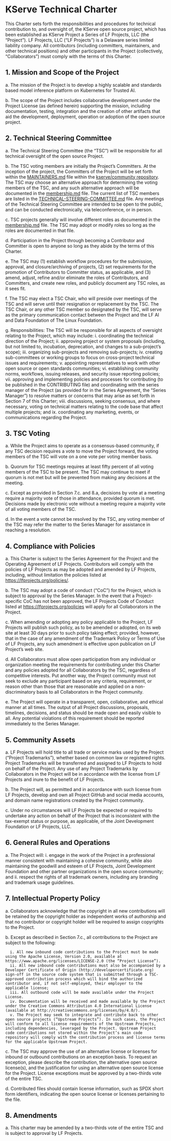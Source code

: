 # KServe Technical Charter

This Charter sets forth the responsibilities and procedures for technical contribution to, and oversight of, the KServe open source project, which has been established as KServe Project a Series of LF Projects, LLC (the “Project”). LF Projects, LLC (“LF Projects”) is a Delaware series limited liability company. All contributors (including committers, maintainers, and other technical positions) and other participants in the Project (collectively, “Collaborators”) must comply with the terms of this Charter.


## 1. Mission and Scope of the Project 

a. The mission of the Project is to develop a highly scalable and standards based model inference platform on Kubernetes for Trusted AI.
 
b. The scope of the Project includes collaborative development under the Project License (as defined herein) supporting the mission, including documentation, testing, integration and the creation of other artifacts that aid the development, deployment, operation or adoption of the open source project.


## 2. Technical Steering Committee 

a. The Technical Steering Committee (the “TSC”) will be responsible for all technical oversight of the open source Project. 

b. The TSC voting members are initially the Project’s Committers. At the inception of the project, the Committers of the Project will be set forth within the [MAINTAINERS.md](MAINTAINERS.md) file within the [kserve/community repository](https://github.com/kserve/community). The TSC may choose an alternative approach for determining the voting members of the TSC, and any such alternative approach will be documented in the [membership.md](membership.md) file. The current list of TSC members are listed in the [TECHNICAL-STEERING-COMMITTEE.md](TECHNICAL-STEERING-COMMITTEE.md) file. Any meetings of the Technical Steering Committee are intended to be open to the public, and can be conducted electronically, via teleconference, or in person. 

c. TSC projects generally will involve different roles as documented in the [membership.md](membership.md) file. The TSC may adopt or modify roles so long as the roles are documented in that file.

d. Participation in the Project through becoming a Contributor and Committer is open to anyone so long as they abide by the terms of this Charter. 

e. The TSC may (1) establish workflow procedures for the submission, approval, and closure/archiving of projects, (2) set requirements for the promotion of Contributors to Committer status, as applicable, and (3) amend, adjust, refine and/or eliminate the roles of Contributors, and Committers, and create new roles, and publicly document any TSC roles, as it sees fit. 

f. The TSC may elect a TSC Chair, who will preside over meetings of the TSC and will serve until their resignation or replacement by the TSC. The TSC Chair, or any other TSC member so designated by the TSC, will serve as the primary communication contact between the Project and the LF AI and Data Foundation of The Linux Foundation. 

g. Responsibilities: The TSC will be responsible for all aspects of oversight relating to the Project, which may include: 
      i. coordinating the technical direction of the Project; 
      ii. approving project or system proposals (including, but not limited to, incubation, deprecation, and changes to a sub-project’s scope); 
      iii. organizing sub-projects and removing sub-projects; 
      iv. creating sub-committees or working groups to focus on cross-project technical issues and requirements; 
      v. appointing representatives to work with other open source or open standards communities; 
      vi. establishing community norms, workflows, issuing releases, and security issue reporting policies; 
      vii. approving and implementing policies and processes for contributing (to be published in the CONTRIBUTING file) and coordinating with the series manager of the Project (as provided for in the Series Agreement, the “Series Manager”) to resolve matters or concerns that may arise as set forth in Section 7 of this Charter; 
     viii. discussions, seeking consensus, and where necessary, voting on technical matters relating to the code base that affect multiple projects; and 
     ix. coordinating any marketing, events, or communications regarding the Project.

## 3. TSC Voting 

a. While the Project aims to operate as a consensus-based community, if any TSC decision requires a vote to move the Project forward, the voting members of the TSC will vote on a one vote per voting member basis. 

b. Quorum for TSC meetings requires at least fifty percent of all voting members of the TSC to be present. The TSC may continue to meet if quorum is not met but will be prevented from making any decisions at the meeting. 

c. Except as provided in Section 7.c. and 8.a, decisions by vote at a meeting require a majority vote of those in attendance, provided quorum is met. Decisions made by electronic vote without a meeting require a majority vote of all voting members of the TSC. 

d. In the event a vote cannot be resolved by the TSC, any voting member of the TSC may refer the matter to the Series Manager for assistance in reaching a resolution.


## 4. Compliance with Policies 

a. This Charter is subject to the Series Agreement for the Project and the Operating Agreement of LF Projects. Contributors will comply with the policies of LF Projects as may be adopted and amended by LF Projects, including, without limitation the policies listed at https://lfprojects.org/policies/. 

b. The TSC may adopt a code of conduct (“CoC”) for the Project, which is subject to approval by the Series Manager. In the event that a Project-specific CoC has not been approved, the LF Projects Code of Conduct listed at https://lfprojects.org/policies will apply for all Collaborators in the Project. 

c. When amending or adopting any policy applicable to the Project, LF Projects will publish such policy, as to be amended or adopted, on its web site at least 30 days prior to such policy taking effect; provided, however, that in the case of any amendment of the Trademark Policy or Terms of Use of LF Projects, any such amendment is effective upon publication on LF Project’s web site. 

d. All Collaborators must allow open participation from any individual or organization meeting the requirements for contributing under this Charter and any policies adopted for all Collaborators by the TSC, regardless of competitive interests. Put another way, the Project community must not seek to exclude any participant based on any criteria, requirement, or reason other than those that are reasonable and applied on a non-discriminatory basis to all Collaborators in the Project community. 

e. The Project will operate in a transparent, open, collaborative, and ethical manner at all times. The output of all Project discussions, proposals, timelines, decisions, and status should be made open and easily visible to all. Any potential violations of this requirement should be reported immediately to the Series Manager.


## 5. Community Assets

a. LF Projects will hold title to all trade or service marks used by the Project (“Project Trademarks”), whether based on common law or registered rights. Project Trademarks will be transferred and assigned to LF Projects to hold on behalf of the Project. Any use of any Project Trademarks by Collaborators in the Project will be in accordance with the license from LF Projects and inure to the benefit of LF Projects. 

b. The Project will, as permitted and in accordance with such license from LF Projects, develop and own all Project GitHub and social media accounts, and domain name registrations created by the Project community. 

c. Under no circumstances will LF Projects be expected or required to undertake any action on behalf of the Project that is inconsistent with the tax-exempt status or purpose, as applicable, of the Joint Development Foundation or LF Projects, LLC.


## 6. General Rules and Operations
a. The Project will: 
     i. engage in the work of the Project in a professional manner consistent with maintaining a cohesive community, while also maintaining the goodwill and esteem of LF Projects, Joint Development Foundation and other partner organizations in the open source community; and 
    ii. respect the rights of all trademark owners, including any branding and trademark usage guidelines.


## 7. Intellectual Property Policy

a. Collaborators acknowledge that the copyright in all new contributions will be retained by the copyright holder as independent works of authorship and that no contributor or copyright holder will be required to assign copyrights to the Project. 

b. Except as described in Section 7.c., all contributions to the Project are subject to the following:

      i. All new inbound code contributions to the Project must be made using the Apache License, Version 2.0, available at https://www.apache.org/licenses/LICENSE-2.0 (the “Project License”). 
      ii. All new inbound code contributions must also be accompanied by a Developer Certificate of Origin (http://developercertificate.org) sign-off in the source code system that is submitted through a TSC-approved contribution process which will bind the authorized contributor and, if not self-employed, their employer to the applicable license;
      iii. All outbound code will be made available under the Project License. 
      iv. Documentation will be received and made available by the Project under the Creative Commons Attribution 4.0 International License (available at http://creativecommons.org/licenses/by/4.0/). 
      v. The Project may seek to integrate and contribute back to other open source projects (“Upstream Projects”). In such cases, the Project will conform to all license requirements of the Upstream Projects, including dependencies, leveraged by the Project. Upstream Project code contributions not stored within the Project’s main code repository will comply with the contribution process and license terms for the applicable Upstream Project.

c.  The TSC may approve the use of an alternative license or licenses for inbound or outbound contributions on an exception basis. To request an exception, please describe the contribution, the alternative open source license(s), and the justification for using an alternative open source license for the Project. License exceptions must be approved by a two-thirds vote of the entire TSC. 

d. Contributed files should contain license information, such as SPDX short form identifiers, indicating the open source license or licenses pertaining to the file.

## 8. Amendments

a. This charter may be amended by a two-thirds vote of the entire TSC and is subject to approval by LF Projects.
